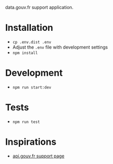 data.gouv.fr support application.

# Installation

-   `cp .env.dist .env`
-   Adjust the `.env` file with development settings
-   `npm install`

# Development

-   `npm run start:dev`

# Tests

-   `npm run test`

# Inspirations

-   [api.gouv.fr support page](https://api.gouv.fr/parcours-client)
